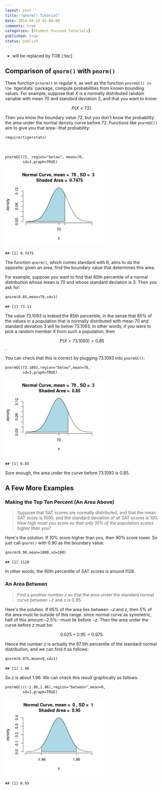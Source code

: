```yaml
---
layout: post
title: "qnorm() Tutorial"
date: 2014-04-29 02:00:00
comments: true
categories: [Student-Focused Tutorials]
published: true
status: publish
---
```

 
* will be replaced by TOB
{:toc}
 


 
## Comparison of `qnorm()` with `pnorm()`
 
Thew function `prnorm()` in regular `R`, as well as the function `pnormGC() in the `tigerstats` package, compute probabilities from known bounding values.  For example, suppose that $X$ is a normally distributed random variable with mean 70 and standard deviation 3, and that you want to know:
 
$$P(X < 72).$$
 
Then you *know* the boundary value 72, but you don't know the probability:  the area under the normal density curve before 72.  Functions like `pnormGC()` aim to give you that area--that probability:
 

    require(tigerstats)

 

    pnormGC(72, region="below", mean=70,
            sd=3,graph=TRUE)

![plot of chunk qnormtut72](/images/figure/qnormtut72.png) 

    ## [1] 0.7475

 
The function `qnorm()`, which comes standard with R, aims to do the opposite:  given an area, find the boundary value that determines this area.
 
For example, suppose you want to find that 85th percentile of a normal distribution whose mean is 70 and whose standard deviation is 3.  Then you ask for:
 

    qnorm(0.85,mean=70,sd=3)

    ## [1] 73.11

 
The value 73.1093 is indeed the 85th percentile, in the sense that 85% of the values in a population that is normally distributed with mean 70 and standard deviation 3 will lie below 73.1093.  In other words, if you were to pick a random member $X$ from such a population, then
 
$$P(X < 73.1093) = 0.85$$.
 
You can check that this is correct by plugging 73.1093 into `pnormGC()`:
 

    pnormGC(73.1093,region="below",mean=70,
            sd=3,graph=TRUE)

![plot of chunk qnormtut73](/images/figure/qnormtut73.png) 

    ## [1] 0.85

 
Sure enough, the area under the curve before 73.1093 is 0.85.
 
## A Few More Examples
 
### Making the Top Ten Percent (An Area Above)
 
  >Suppose that SAT scores are normally distributed, and that the mean SAT score is 1000, and the standard deviation of all SAT scores is 100.  *How high must you score so that only 10% of the population scores higher than you?*
 
Here's the solution.  If 10% score higher than you, then 90% score lower.  So just call `qnorm()` with 0.90 as the boundary value:
 

    qnorm(0.90,mean=1000,sd=100)

    ## [1] 1128

 
In other words, the 90th percentile of SAT scores is around 1128.
 
 
### An Area Between
 
  >Find a positive number $z$ so that the area under the standard normal curve between $-z$ and $z$ is 0.95.
  
Here's the solution.  If 95% of the area lies between $-z$ and $z$, then 5% of the area must lie outside of this range.  since normal curve as symmetric, half of this amount--2.5%--must lie before $-z$.  Then the area under the curve before $z$ must be:
 
$$0.025+0.95=0.975.$$
 
Hence the number $z$ is actually the 97.5th percentile of the standard normal distribution, and we can find it as follows:
 

    qnorm(0.975,mean=0,sd=1)

    ## [1] 1.96

 
So $z$ is about 1.96.  We can check this result graphically as follows:
 

    pnormGC(c(-1.96,1.96),region="between",mean=0,
            sd=1,graph=TRUE)

![plot of chunk qnormtutbetween](/images/figure/qnormtutbetween.png) 

    ## [1] 0.95

 
